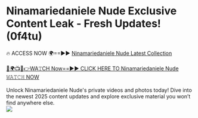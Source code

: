# Ninamariedaniele Nude Exclusive Content Leak - Fresh Updates! (0f4tu)

🔥 ACCESS NOW 🌍==►► <a href="https://tinyurl.com/yc657z5k" rel="nofollow">Ninamariedaniele Nude Latest Collection</a>
<br><br>
[🔴🌍📺📱👉WA𝚃CH Now==►► CLICK HERE TO Ninamariedaniele Nude 𝚆𝙰𝚃𝙲𝙷 NOW](https://tinyurl.com/yc657z5k)
<br><br>
Unlock Ninamariedaniele Nude's private videos and photos today! Dive into the newest 2025 content updates and explore exclusive material you won’t find anywhere else.
<br>
<a href="https://tinyurl.com/yc657z5k" rel="nofollow" data-target="animated-image.originalLink"><img src="https://camo.githubusercontent.com/8a4f000d20f83aca3bf7ec5f350d767afa0574a8a352519fd8cfa583a6f93a33/68747470733a2f2f692e696d6775722e636f6d2f644a486b345a712e676966" data-canonical-src="https://i.imgur.com/dJHk4Zq.gif" style="max-width: 100%; display: inline-block;" data-target="animated-image.originalImage"></a>
<br>
